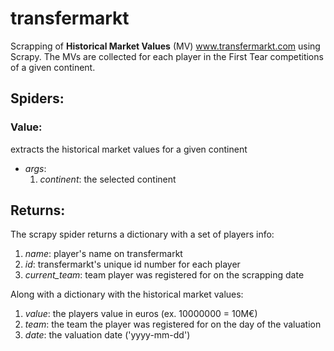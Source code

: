 # transfermarkt

Scrapping of **Historical Market Values** (MV) www.transfermarkt.com using Scrapy.
The MVs are collected for each player in the First Tear competitions of a given continent.

## Spiders:
### Value: 

extracts the historical market values for a given continent

- *args*:
  1. *continent*: the selected continent

## Returns:
The scrapy spider returns a dictionary with a set of players info:
1. *name*:  player's name on transfermarkt
2. *id*:  transfermarkt's unique id number for each player
3. *current_team*:  team player was registered for on the scrapping date

Along with a dictionary with the historical market values:
1. *value*: the players value in euros (ex. 10000000 = 10M€)
2. *team*: the team the player was registered for on the day of the valuation
3. *date*: the valuation date ('yyyy-mm-dd')

